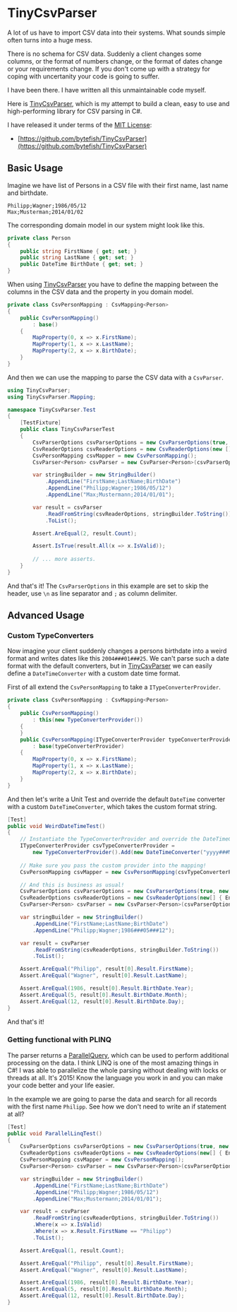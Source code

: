 # TinyCsvParser #

[TinyCsvParser]: https://github.com/bytefish/TinyCsvParser
[MIT License]: https://opensource.org/licenses/MIT

A lot of us have to import CSV data into their systems. What sounds simple often turns into a huge mess. 

There is no schema for CSV data. Suddenly a client changes some columns, or the format of numbers change, or the 
format of dates change or your requirements change. If you don't come up with a strategy for coping with uncertanity 
your code is going to suffer.

I have been there. I have written all this unmaintainable code myself.

Here is [TinyCsvParser], which is my attempt to build a clean, easy to use and high-performing library for CSV parsing in C#.

I have released it under terms of the [MIT License]:

* [https://github.com/bytefish/TinyCsvParser](https://github.com/bytefish/TinyCsvParser)

## Basic Usage ##

Imagine we have list of Persons in a CSV file with their first name, last name and birthdate.

```
Philipp;Wagner;1986/05/12
Max;Musterman;2014/01/02
```

The corresponding domain model in our system might look like this.

```csharp
private class Person
{
    public string FirstName { get; set; }
    public string LastName { get; set; }
    public DateTime BirthDate { get; set; }
}
```

When using [TinyCsvParser] you have to define the mapping between the columns in the CSV data and the property in you domain model.

```csharp
private class CsvPersonMapping : CsvMapping<Person>
{
    public CsvPersonMapping()
        : base()
    {
        MapProperty(0, x => x.FirstName);
        MapProperty(1, x => x.LastName);
        MapProperty(2, x => x.BirthDate);
    }
}
```

And then we can use the mapping to parse the CSV data with a ``CsvParser``.

```csharp
using TinyCsvParser;
using TinyCsvParser.Mapping;

namespace TinyCsvParser.Test
{
    [TestFixture]
    public class TinyCsvParserTest
    {
        CsvParserOptions csvParserOptions = new CsvParserOptions(true,  new[] { ';' });
        CsvReaderOptions csvReaderOptions = new CsvReaderOptions(new []{Environment.NewLine});
        CsvPersonMapping csvMapper = new CsvPersonMapping();
        CsvParser<Person> csvParser = new CsvParser<Person>(csvParserOptions, csvMapper);

        var stringBuilder = new StringBuilder()
            .AppendLine("FirstName;LastName;BirthDate")
            .AppendLine("Philipp;Wagner;1986/05/12")
            .AppendLine("Max;Mustermann;2014/01/01");

        var result = csvParser
            .ReadFromString(csvReaderOptions, stringBuilder.ToString())
            .ToList();

        Assert.AreEqual(2, result.Count);

        Assert.IsTrue(result.All(x => x.IsValid));
        
        // ... more asserts.
    }
}
```
   
And that's it! The ``CsvParserOptions`` in this example are set to skip the header, use ``\n`` as line separator and ``;`` as column delimiter.

## Advanced Usage ##

### Custom TypeConverters ###

Now imagine your client suddenly changes a persons birthdate into a weird format and writes dates like this ``2004###01###25``. We can't parse such 
a date format with the default converters, but in [TinyCsvParser] we can easily define a ``DateTimeConverter`` with a custom date time format.

First of all extend the ``CsvPersonMapping`` to take a ``ITypeConverterProvider``.

```csharp
private class CsvPersonMapping : CsvMapping<Person>
{
    public CsvPersonMapping()
        : this(new TypeConverterProvider())
    {
    }
    public CsvPersonMapping(ITypeConverterProvider typeConverterProvider)
        : base(typeConverterProvider)
    {
        MapProperty(0, x => x.FirstName);
        MapProperty(1, x => x.LastName);
        MapProperty(2, x => x.BirthDate);
    }
}
```

And then let's write a Unit Test and override the default ``DateTime`` converter with a custom ``DateTimeConverter``, which takes the custom format string.

```csharp
[Test]
public void WeirdDateTimeTest()
{
    // Instantiate the TypeConverterProvider and override the DateTimeConverter:
    ITypeConverterProvider csvTypeConverterProvider = 
        new TypeConverterProvider().Add(new DateTimeConverter("yyyy###MM###dd"));
    
    // Make sure you pass the custom provider into the mapping!
    CsvPersonMapping csvMapper = new CsvPersonMapping(csvTypeConverterProvider);

    // And this is business as usual!
    CsvParserOptions csvParserOptions = new CsvParserOptions(true, new[] { ';' });
    CsvReaderOptions csvReaderOptions = new CsvReaderOptions(new[] { Environment.NewLine });
    CsvParser<Person> csvParser = new CsvParser<Person>(csvParserOptions, csvMapper);

    var stringBuilder = new StringBuilder()
        .AppendLine("FirstName;LastName;BirthDate")
        .AppendLine("Philipp;Wagner;1986###05###12");

    var result = csvParser
        .ReadFromString(csvReaderOptions, stringBuilder.ToString())
        .ToList();

    Assert.AreEqual("Philipp", result[0].Result.FirstName);
    Assert.AreEqual("Wagner", result[0].Result.LastName);

    Assert.AreEqual(1986, result[0].Result.BirthDate.Year);
    Assert.AreEqual(5, result[0].Result.BirthDate.Month);
    Assert.AreEqual(12, result[0].Result.BirthDate.Day);
}
```

And that's it!

### Getting functional with PLINQ ###

[ParallelQuery]: https://msdn.microsoft.com/en-us/library/system.linq.parallelquery(v=vs.100).aspx

The parser returns a [ParallelQuery], which can be used to perform additional processing on the data. I think LINQ is one of the most amazing things in C#! I was 
able to parallelize the whole parsing without dealing with locks or threads at all. It's 2015! Know the language you work in and you can make your code better and 
your life easier.

In the example we are going to parse the data and search for all records with the first name ``Philipp``. See how we don't need to write an if statement at all?

```csharp
[Test]
public void ParallelLinqTest()
{
    CsvParserOptions csvParserOptions = new CsvParserOptions(true, new[] { ';' });
    CsvReaderOptions csvReaderOptions = new CsvReaderOptions(new[] { Environment.NewLine });
    CsvPersonMapping csvMapper = new CsvPersonMapping();
    CsvParser<Person> csvParser = new CsvParser<Person>(csvParserOptions, csvMapper);

    var stringBuilder = new StringBuilder()
        .AppendLine("FirstName;LastName;BirthDate")
        .AppendLine("Philipp;Wagner;1986/05/12")
        .AppendLine("Max;Mustermann;2014/01/01");

    var result = csvParser
        .ReadFromString(csvReaderOptions, stringBuilder.ToString())
        .Where(x => x.IsValid)
        .Where(x => x.Result.FirstName == "Philipp")
        .ToList();

    Assert.AreEqual(1, result.Count);

    Assert.AreEqual("Philipp", result[0].Result.FirstName);
    Assert.AreEqual("Wagner", result[0].Result.LastName);

    Assert.AreEqual(1986, result[0].Result.BirthDate.Year);
    Assert.AreEqual(5, result[0].Result.BirthDate.Month);
    Assert.AreEqual(12, result[0].Result.BirthDate.Day);
}
```